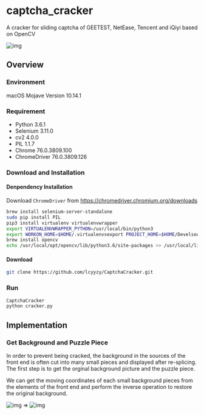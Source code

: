 # captcha_cracker
A cracker for sliding captcha of GEETEST, NetEase, Tencent and iQiyi based on OpenCV

![img](https://github.com/lcyyzy/CaptchaCracker/raw/master/img/captcha.gif)

## Overview
### Environment
macOS Mojave Version 10.14.1

### Requirement
- Python 3.6.1
- Selenium 3.11.0
- cv2 4.0.0
- PIL 1.1.7
- Chrome 76.0.3809.100
- ChromeDriver 76.0.3809.126

### Download and Installation
#### Denpendency Installation
Download ```ChromeDriver``` from https://chromedriver.chromium.org/downloads

```bash
brew install selenium-server-standalone
sudo pip install PIL
pip3 install virtualenv virtualenvwrapper
export VIRTUALENVWRAPPER_PYTHON=/usr/local/bin/python3
export WORKON_HOME=$HOME/.virtualenvsexport PROJECT_HOME=$HOME/Develsource /usr/local/bin/virtualenvwrapper.sh
brew install opencv
echo /usr/local/opt/opencv/lib/python3.6/site-packages >> /usr/local/lib/python3.6/site-packages/opencv3.pth
```

#### Download
```bash
git clone https://github.com/lcyyzy/CaptchaCracker.git
```

### Run
```bash
CaptchaCracker
python cracker.py
```

## Implementation
### Get Background and Puzzle Piece
In order to prevent being cracked, the background in the sources of the front end is often cut into many small pieces and displayed after re-splicing. The first step is to get the orginal background picture and the puzzle piece.

We can get the moving coordinates of each small background pieces from the elements of the front end and perform the inverse operation to restore the original background.

![img](https://github.com/lcyyzy/CaptchaCracker/raw/master/img/fig1.png) $\Rightarrow$ ![img](https://github.com/lcyyzy/CaptchaCracker/raw/master/img/origin.png)





